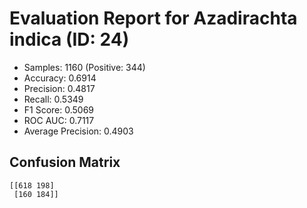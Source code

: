 # Evaluation Report for Azadirachta indica (ID: 24)
- Samples: 1160 (Positive: 344)
- Accuracy: 0.6914
- Precision: 0.4817
- Recall: 0.5349
- F1 Score: 0.5069
- ROC AUC: 0.7117
- Average Precision: 0.4903

## Confusion Matrix
```
[[618 198]
 [160 184]]
```